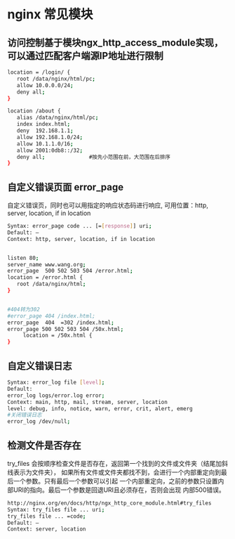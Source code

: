 # nginx 常见模块

## 访问控制基于模块ngx_http_access_module实现，可以通过匹配客户端源IP地址进行限制
```bash
location = /login/ {
   root /data/nginx/html/pc;
   allow 10.0.0.0/24;
   deny all;
}

location /about {
   alias /data/nginx/html/pc;
   index index.html;
   deny  192.168.1.1;
   allow 192.168.1.0/24;
   allow 10.1.1.0/16;
   allow 2001:0db8::/32;
   deny all;              #按先小范围在前，大范围在后排序
}

```

## 自定义错误页面 error_page

自定义错误页，同时也可以用指定的响应状态码进行响应, 可用位置：http, server, location, if in  location
```bash
Syntax: error_page code ... [=[response]] uri;
Default: —
Context: http, server, location, if in location


listen 80;
server_name www.wang.org;
error_page  500 502 503 504 /error.html;
location = /error.html {
   root /data/nginx/html;
}


#404转为302
#error_page 404 /index.html;
error_page  404  =302 /index.html; 
error_page 500 502 503 504 /50x.html;
     location = /50x.html {
}

```

## 自定义错误日志
```bash
Syntax: error_log file [level];
Default: 
error_log logs/error.log error;
Context: main, http, mail, stream, server, location
level: debug, info, notice, warn, error, crit, alert, emerg
#关闭错误日志
error_log /dev/null;
```

## 检测文件是否存在

try_files 会按顺序检查文件是否存在，返回第一个找到的文件或文件夹（结尾加斜线表示为文件夹），
如果所有文件或文件夹都找不到，会进行一个内部重定向到最后一个参数。只有最后一个参数可以引起
一个内部重定向，之前的参数只设置内部URI的指向。最后一个参数是回退URI且必须存在，否则会出现
内部500错误。

```bash
http://nginx.org/en/docs/http/ngx_http_core_module.html#try_files
Syntax: try_files file ... uri;
try_files file ... =code;
Default: —
Context: server, location



```



